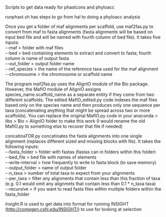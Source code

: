 Scripts to get data ready for phastcons and phyloacc

runphast.sh has steps to go from hal to doing a phyloacc analysis

Once you get a folder of maf alignments per scaffold, use maf2fas.py to convert from maf to fasta alignments (fasta alignments will be based on input bed file and will be named with fourth column of bed file). It takes five inputs:\
--maf > folder with maf files\
--bed > bed containing elements to extract and convert to fasta; fourth column is name of output fasta\
--out_folder > output folder name\
--ref_species > the name of the reference taxa used for the maf alignment\
--chromosome > the chromosome or scaffold name

The program maf2fas.py uses the AlignIO module of the Bio package. However, the MafIO module of AlignIO assigns species_name.scaffold_name as a separate entity if they come from two different scaffolds. The edited MafIO_edited.py code indexes the maf files based only on the species name and then produces only one sequence per taxa (concatenating anything that might be spread across two or more scaffolds). You can replace the original MafIO.py code in your anaconda > libs > Bio > AlignIO folder to make this work (I would rename the old MafIO.py to something else to recover that file if needed)

concatinaTOR.py concatinates the fasta alignments into one single alignment (replaces different sized and missing blocks with Ns). It takes the following inputs:\
--fasta_folder > folder with fastas (fastas can in folders within this folder)\
--bed_file > bed file with names of elements\
--write-interval > how frequently to write to fasta block (to save memory)\
--output_folder > name of output folder\
--n_taxa > number of total taxa to expect from your alignments\
--per_taxa > filter any alignments that contain less than this fraction of taxa (e.g. 0.1 would omit any alignmets that contain less than 0.1 * n_taxa taxa)\
--recursive > if you want to read fasta files within multiple folders within the fasta_folder

insight.R is used to get data into format for running INSIGHT (http://compgen.cshl.edu/INSIGHT/) to use for looking at selection
